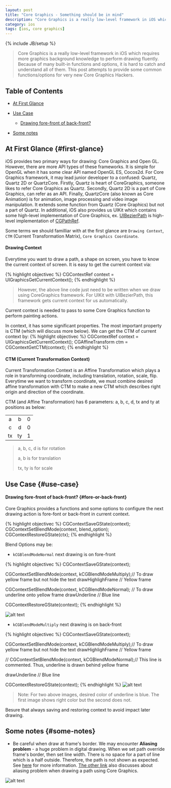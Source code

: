 ```yaml
---
layout: post
title: "Core Graphics - Something should be in mind"
description: "Core Graphics is a really low-level framework in iOS which requires more graphics background knowledge to perform drawing fluently. Because of many built-in functions and options, it is hard to catch and understand all of them. This post attempts to provide some common functions/options for very new Core Graphics Hackers."
category: ios
tags: [ios, core graphics]
---
```

{% include JB/setup %}
> Core Graphics is a really low-level framework in iOS which requires more graphics background knowledge to perform drawing fluently. Because of many built-in functions and options, it is hard to catch and understand all of them. This post attempts to provide some common functions/options for very new Core Graphics Hackers.

## Table of Contents
- [At First Glance](#first-glance)
- [Use Case](#use-case)

	- [Drawing fore-front of back-front?](#fore-or-back-front)

- [Some notes](#some-notes)

## At First Glance {#first-glance}
iOS provides two primary ways for drawing: Core Graphics and Open GL. However, there are more API types of these frameworks. It is simple for OpenGL when it has some clear API named OpenGL ES, Cocos2d. For Core Graphics framework, it may lead junior developer to a confused: Quartz, Quartz 2D or QuartzCore. Firstly, Quartz is heart of CoreGraphics, someone likes to refer Core Graphics as Quartz. Secondly, Quartz 2D is a part of Core Graphics, can refer as an API. Finally, QuartzCore (also known as Core Animation) is for animation, image processing and video image manipulation. It extends some function from Quartz (Core Graphics) but not a part of Quartz. In additional, iOS also provides us UIKit which contains some high-level implementation of Core Graphics, ex. [UIBezierPath](https://developer.apple.com/library/ios/documentation/uikit/reference/UIBezierPath_class/Reference/Reference.html) is high-level implementation of [CGPathRef](https://developer.apple.com/library/mac/documentation/graphicsimaging/reference/CGPath/Reference/reference.html). 

Some terms we should familliar with at the first glance are ```Drawing Context```, ```CTM``` (Current Transformation Matrix), ```Core Graphics Coordinate```.

#### Drawing Context
Everytime you want to draw a path, a shape on screen, you have to know the current context of screen. It is easy to get the current context via:

{% highlight objectivec %}
CGContextRef context = UIGraphicsGetCurrentContext();
{% endhighlight %}
> However, the above line code just need to be written when we draw using CoreGraphics framework. For UIKit with UIBezierPath, this framework gets current context for us automatically. 

Current context is needed to pass to some Core Graphics function to perform painting actions. 

In context, it has some significant properties. The most important property is CTM (which will discuss more below). We can get the CTM of current context by:
{% highlight objectivec %}
CGContextRef context = UIGraphicsGetCurrentContext();
CGAffineTransform ctm =  CGContextGetCTM(context);
{% endhighlight %}

#### CTM (Current Transformation Context)
Current Transformation Context is an Affine Transformation which plays a role in transforming coordinate, including translation, rotation, scale, flip. Everytime we want to transform coordinate, we must combine desired affine transformation with CTM to make a new CTM which describes right origin and direction of the coordinate.

CTM (and Affine Transformation) has 6 parameters: a, b, c, d, tx and ty at positions as below:

|  	       			|    			|  			|
| :-----------------: |:-------------: | :-------------: |
| a  		| 	b		|  	0 |
| c	    	| 	d		|	0 |
| tx		|	ty 		|	1 |


> a, b, c, d is for rotation
>
> a, b is for translation
>
> tx, ty is for scale


## Use Case {#use-case}

#### Drawing fore-front of back-front? {#fore-or-back-front}
Core Graphics provides a functions and some options to configure the next drawing action is fore-font or back-front in current context.

{% highlight objectivec %}
CGContextSaveGState(context);
CGContextSetBlendMode(context, blend_option);
CGContextRestoreGState(ctx);
{% endhighlight %}

Blend Options may be:

- ```kCGBlendModeNormal``` next drawing is on fore-front

{% highlight objectivec %}
CGContextSaveGState(context);

CGContextSetBlendMode(context, kCGBlendModeMultiply);// To draw yellow frame but not hide the text
drawHighlighFrame 	// Yellow frame

CGContextSetBlendMode(context, kCGBlendModeNormal);	// To draw underline onto yellow frame
drawUnderline		// Blue line

CGContextRestoreGState(context);
{% endhighlight %}

![alt text](http://hugo53.github.io/images/coregraphics/fore-front.png "fore front")

- ```kCGBlendModeMultiply``` next drawing is on back-front

{% highlight objectivec %}
CGContextSaveGState(context);

CGContextSetBlendMode(context, kCGBlendModeMultiply);// To draw yellow frame but not hide the text
drawHighlighFrame 	// Yellow frame

// CGContextSetBlendMode(context, kCGBlendModeNormal);// This line is commented. Thus, underline is drawn behind yellow frame

drawUnderline		// Blue line

CGContextRestoreGState(context);
{% endhighlight %}
![alt text](http://hugo53.github.io/images/coregraphics/back-front.png "back front")

> Note: For two above images, desired color of underline is blue. The first image shows right color but the second does not. 

Besure that always saving and restoring context to avoid impact later drawing. 


## Some notes {#some-notes}
- Be careful when draw at frame's border. We may encounter **Aliasing problem** - a huge problem in digital drawing. When we set path override frame's border, then set line width. There is no space for a part of line which is a half outside. Therefore, the path is not shown as expected. See [here](http://stackoverflow.com/questions/13674118/nsbezierpath-drawing/13674460#13674460) for more information. [The other link](http://stackoverflow.com/questions/12878781/drawing-a-very-thin-line-with-cgcontextaddlinetopoint-and-cgcontextsetlinewidth) also discusses about aliasing problem when drawing a path using Core Graphics.

![alt text](http://i.stack.imgur.com/K9cY5.png "aliasing-path")


